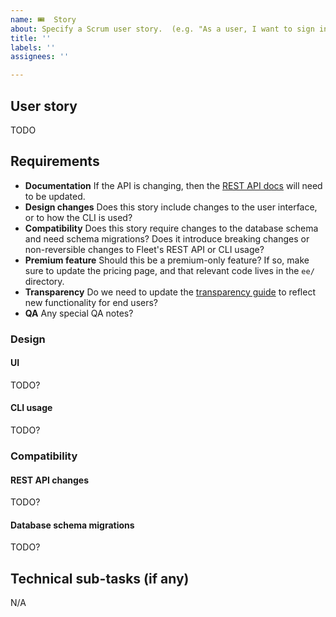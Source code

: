 ```yaml
---
name: 🎟  Story
about: Specify a Scrum user story.  (e.g. "As a user, I want to sign in with SSO.")
title: ''
labels: ''
assignees: ''

---
```


## User story 

TODO

<!-- 
Describe in a way of a user story what needs to be done, who wants it and for what purpose.
Use this format:
"As a _________, I want ________________."
e.g. "As an admin I would like to be asked for confirmation before deleting a user so that I do not accidentally delete a user."

Things to consider:
- Who is the human? (`As an observer…`)
- What screen are they looking at?  (`As an observer on the host details page…`)
- What do they want to do? (`As an observer on the host details page, I want to run a permitted query.`) 
- What is the current situation? Why does the current situation hurt? 
-->

## Requirements

<!-- Things we tend to forget about -->
- **Documentation** If the API is changing, then the [REST API docs](https://fleetdm.com/docs/using-fleet/rest-api) will need to be updated.
- **Design changes** Does this story include changes to the user interface, or to how the CLI is used?
- **Compatibility** Does this story require changes to the database schema and need schema migrations?  Does it introduce breaking changes or non-reversible changes to Fleet's REST API or CLI usage?
- **Premium feature** Should this be a premium-only feature? If so, make sure to update the pricing page, and that relevant code lives in the `ee/` directory.
- **Transparency** Do we need to update the [transparency guide](https://fleetdm.com/transparency) to reflect new functionality for end users?
- **QA** Any special QA notes?


### Design

#### UI

TODO?
<!-- Insert the link to the relevant Figma file. Remove this section if there are no changes to the user interface. -->

#### CLI usage

TODO?
<!-- Specify what changes to the CLI usage are required. Remove this section if there are no changes to the CLI. -->


### Compatibility
#### REST API changes

TODO?
<!-- Specify what changes to the API are required.Remove this section if there are no changes necessary. -->

#### Database schema migrations

TODO?
<!-- Specify what changes to the database schema are required. Remove this section if there are no changes necessary. -->

## Technical sub-tasks (if any)
N/A
<!--
It is simplest to use only a single user story issue.  If additional issues for technical sub-tasks are necessary, they're listed here: 
- TODO
- TODO
-->
